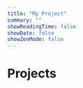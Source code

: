 ```yaml
---
title: "My Project"
summary: ""
showReadingTime: false
showDate: false
showZenMode: false
---
```


# Projects
